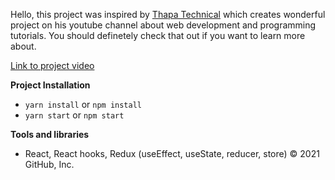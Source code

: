 Hello, this project was inspired by [Thapa Technical](https://www.youtube.com/channel/UCwfaAHy4zQUb2APNOGXUCCA) which creates wonderful project on his youtube channel about web development and programming tutorials. You should definetely check that out if you want to learn more about.

[Link to project video](https://www.youtube.com/watch?v=-q5sv95BPYw&t=1032s)

**Project Installation**

- `yarn install` or `npm install`
- `yarn start` or `npm start`

**Tools and libraries**

- React, React hooks, Redux (useEffect, useState, reducer, store)
© 2021 GitHub, Inc.
